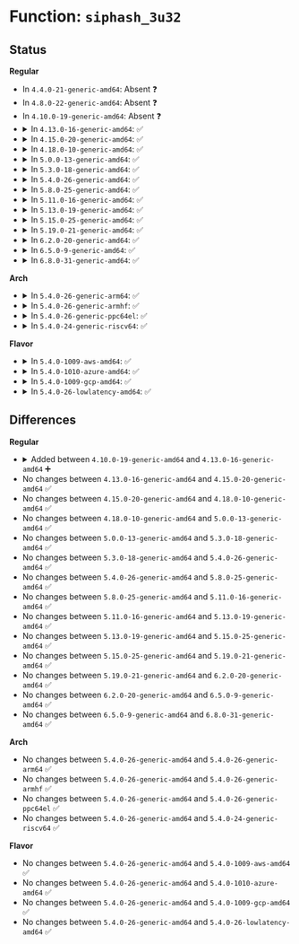 # Function: <code>siphash_3u32</code>

## Status
<b>Regular</b>
<ul>
<li>
In <code>4.4.0-21-generic-amd64</code>: Absent ❓
</li>
<li>
In <code>4.8.0-22-generic-amd64</code>: Absent ❓
</li>
<li>
In <code>4.10.0-19-generic-amd64</code>: Absent ❓
</li>
<li>
<details>
<summary>In <code>4.13.0-16-generic-amd64</code>: ✅</summary>

```c
u64 siphash_3u32(const u32 first, const u32 second, const u32 third, const siphash_key_t * key)
```

```json
{
  "name": "siphash_3u32",
  "collision_type": "Unique Global",
  "inline_type": "No",
  "funcs": [
    {
      "addr": 18446744071588241360,
      "name": "siphash_3u32",
      "external": true,
      "loc": "lib/siphash.c:222",
      "file": "lib/siphash.c",
      "inline": "seen, unknown",
      "caller_inline": [],
      "caller_func": [
        "net/core/secure_seq.c:secure_dccp_sequence_number",
        "net/core/secure_seq.c:secure_ipv4_port_ephemeral",
        "net/core/secure_seq.c:secure_tcp_seq"
      ]
    }
  ],
  "symbols": [
    {
      "addr": 18446744071588241360,
      "name": "siphash_3u32",
      "section": ".text",
      "bind": "STB_GLOBAL",
      "size": 507
    }
  ]
}
```
</details>
</li>
<li>
<details>
<summary>In <code>4.15.0-20-generic-amd64</code>: ✅</summary>

```c
u64 siphash_3u32(const u32 first, const u32 second, const u32 third, const siphash_key_t * key)
```

```json
{
  "name": "siphash_3u32",
  "collision_type": "Unique Global",
  "inline_type": "No",
  "funcs": [
    {
      "addr": 18446744071588792784,
      "name": "siphash_3u32",
      "external": true,
      "loc": "lib/siphash.c:222",
      "file": "lib/siphash.c",
      "inline": "seen, unknown",
      "caller_inline": [],
      "caller_func": [
        "net/core/secure_seq.c:secure_dccp_sequence_number",
        "net/core/secure_seq.c:secure_ipv4_port_ephemeral",
        "net/core/secure_seq.c:secure_tcp_seq"
      ]
    }
  ],
  "symbols": [
    {
      "addr": 18446744071588792784,
      "name": "siphash_3u32",
      "section": ".text",
      "bind": "STB_GLOBAL",
      "size": 507
    }
  ]
}
```
</details>
</li>
<li>
<details>
<summary>In <code>4.18.0-10-generic-amd64</code>: ✅</summary>

```c
u64 siphash_3u32(const u32 first, const u32 second, const u32 third, const siphash_key_t * key)
```

```json
{
  "name": "siphash_3u32",
  "collision_type": "Unique Global",
  "inline_type": "No",
  "funcs": [
    {
      "addr": 18446744071589171024,
      "name": "siphash_3u32",
      "external": true,
      "loc": "lib/siphash.c:222",
      "file": "lib/siphash.c",
      "inline": "seen, unknown",
      "caller_inline": [],
      "caller_func": [
        "net/core/secure_seq.c:secure_dccp_sequence_number",
        "net/core/secure_seq.c:secure_ipv4_port_ephemeral",
        "net/core/secure_seq.c:secure_tcp_seq"
      ]
    }
  ],
  "symbols": [
    {
      "addr": 18446744071589171024,
      "name": "siphash_3u32",
      "section": ".text",
      "bind": "STB_GLOBAL",
      "size": 502
    }
  ]
}
```
</details>
</li>
<li>
<details>
<summary>In <code>5.0.0-13-generic-amd64</code>: ✅</summary>

```c
u64 siphash_3u32(const u32 first, const u32 second, const u32 third, const siphash_key_t * key)
```

```json
{
  "name": "siphash_3u32",
  "collision_type": "Unique Global",
  "inline_type": "No",
  "funcs": [
    {
      "addr": 18446744071589400944,
      "name": "siphash_3u32",
      "external": true,
      "loc": "lib/siphash.c:222",
      "file": "lib/siphash.c",
      "inline": "seen, unknown",
      "caller_inline": [],
      "caller_func": [
        "net/core/secure_seq.c:secure_dccp_sequence_number",
        "net/core/secure_seq.c:secure_ipv4_port_ephemeral",
        "net/core/secure_seq.c:secure_tcp_seq"
      ]
    }
  ],
  "symbols": [
    {
      "addr": 18446744071589400944,
      "name": "siphash_3u32",
      "section": ".text",
      "bind": "STB_GLOBAL",
      "size": 502
    }
  ]
}
```
</details>
</li>
<li>
<details>
<summary>In <code>5.3.0-18-generic-amd64</code>: ✅</summary>

```c
u64 siphash_3u32(const u32 first, const u32 second, const u32 third, const siphash_key_t * key)
```

```json
{
  "name": "siphash_3u32",
  "collision_type": "Unique Global",
  "inline_type": "No",
  "funcs": [
    {
      "addr": 18446744071589856976,
      "name": "siphash_3u32",
      "external": true,
      "loc": "lib/siphash.c:222",
      "file": "lib/siphash.c",
      "inline": "seen, unknown",
      "caller_inline": [],
      "caller_func": [
        "net/core/secure_seq.c:secure_dccp_sequence_number",
        "net/core/secure_seq.c:secure_ipv4_port_ephemeral",
        "net/core/secure_seq.c:secure_tcp_seq",
        "net/ipv4/route.c:__ip_select_ident"
      ]
    }
  ],
  "symbols": [
    {
      "addr": 18446744071589856976,
      "name": "siphash_3u32",
      "section": ".text",
      "bind": "STB_GLOBAL",
      "size": 502
    }
  ]
}
```
</details>
</li>
<li>
<details>
<summary>In <code>5.4.0-26-generic-amd64</code>: ✅</summary>

```c
u64 siphash_3u32(const u32 first, const u32 second, const u32 third, const siphash_key_t * key)
```

```json
{
  "name": "siphash_3u32",
  "collision_type": "Unique Global",
  "inline_type": "No",
  "funcs": [
    {
      "addr": 18446744071590082768,
      "name": "siphash_3u32",
      "external": true,
      "loc": "lib/siphash.c:222",
      "file": "lib/siphash.c",
      "inline": "seen, unknown",
      "caller_inline": [],
      "caller_func": [
        "net/core/secure_seq.c:secure_dccp_sequence_number",
        "net/core/secure_seq.c:secure_ipv4_port_ephemeral",
        "net/core/secure_seq.c:secure_tcp_seq",
        "net/ipv4/route.c:__ip_select_ident"
      ]
    }
  ],
  "symbols": [
    {
      "addr": 18446744071590082768,
      "name": "siphash_3u32",
      "section": ".text",
      "bind": "STB_GLOBAL",
      "size": 502
    }
  ]
}
```
</details>
</li>
<li>
<details>
<summary>In <code>5.8.0-25-generic-amd64</code>: ✅</summary>

```c
u64 siphash_3u32(const u32 first, const u32 second, const u32 third, const siphash_key_t * key)
```

```json
{
  "name": "siphash_3u32",
  "collision_type": "Unique Global",
  "inline_type": "No",
  "funcs": [
    {
      "addr": 18446744071585080608,
      "name": "siphash_3u32",
      "external": true,
      "loc": "lib/siphash.c:222",
      "file": "lib/siphash.c",
      "inline": "seen, unknown",
      "caller_inline": [],
      "caller_func": [
        "net/core/secure_seq.c:secure_dccp_sequence_number",
        "net/core/secure_seq.c:secure_ipv4_port_ephemeral",
        "net/core/secure_seq.c:secure_tcp_seq",
        "net/ipv4/route.c:__ip_select_ident"
      ]
    }
  ],
  "symbols": [
    {
      "addr": 18446744071585080608,
      "name": "siphash_3u32",
      "section": ".text",
      "bind": "STB_GLOBAL",
      "size": 488
    }
  ]
}
```
</details>
</li>
<li>
<details>
<summary>In <code>5.11.0-16-generic-amd64</code>: ✅</summary>

```c
u64 siphash_3u32(const u32 first, const u32 second, const u32 third, const siphash_key_t * key)
```

```json
{
  "name": "siphash_3u32",
  "collision_type": "Unique Global",
  "inline_type": "No",
  "funcs": [
    {
      "addr": 18446744071585229776,
      "name": "siphash_3u32",
      "external": true,
      "loc": "lib/siphash.c:222",
      "file": "lib/siphash.c",
      "inline": "seen, unknown",
      "caller_inline": [],
      "caller_func": [
        "net/core/secure_seq.c:secure_dccp_sequence_number",
        "net/core/secure_seq.c:secure_ipv4_port_ephemeral",
        "net/core/secure_seq.c:secure_tcp_seq",
        "net/ipv4/route.c:__ip_select_ident"
      ]
    }
  ],
  "symbols": [
    {
      "addr": 18446744071585229776,
      "name": "siphash_3u32",
      "section": ".text",
      "bind": "STB_GLOBAL",
      "size": 488
    }
  ]
}
```
</details>
</li>
<li>
<details>
<summary>In <code>5.13.0-19-generic-amd64</code>: ✅</summary>

```c
u64 siphash_3u32(const u32 first, const u32 second, const u32 third, const siphash_key_t * key)
```

```json
{
  "name": "siphash_3u32",
  "collision_type": "Unique Global",
  "inline_type": "No",
  "funcs": [
    {
      "addr": 18446744071585112672,
      "name": "siphash_3u32",
      "external": true,
      "loc": "lib/siphash.c:222",
      "file": "lib/siphash.c",
      "inline": "seen, unknown",
      "caller_inline": [],
      "caller_func": [
        "net/core/secure_seq.c:secure_dccp_sequence_number",
        "net/core/secure_seq.c:secure_ipv4_port_ephemeral",
        "net/core/secure_seq.c:secure_tcp_seq",
        "net/ipv4/route.c:__ip_select_ident"
      ]
    }
  ],
  "symbols": [
    {
      "addr": 18446744071585112672,
      "name": "siphash_3u32",
      "section": ".text",
      "bind": "STB_GLOBAL",
      "size": 491
    }
  ]
}
```
</details>
</li>
<li>
<details>
<summary>In <code>5.15.0-25-generic-amd64</code>: ✅</summary>

```c
u64 siphash_3u32(const u32 first, const u32 second, const u32 third, const siphash_key_t * key)
```

```json
{
  "name": "siphash_3u32",
  "collision_type": "Unique Global",
  "inline_type": "No",
  "funcs": [
    {
      "addr": 18446744071585561344,
      "name": "siphash_3u32",
      "external": true,
      "loc": "lib/siphash.c:222",
      "file": "lib/siphash.c",
      "inline": "seen, unknown",
      "caller_inline": [],
      "caller_func": [
        "net/core/secure_seq.c:secure_dccp_sequence_number",
        "net/core/secure_seq.c:secure_ipv4_port_ephemeral",
        "net/core/secure_seq.c:secure_tcp_seq",
        "net/ipv4/route.c:__ip_select_ident"
      ]
    }
  ],
  "symbols": [
    {
      "addr": 18446744071585561344,
      "name": "siphash_3u32",
      "section": ".text",
      "bind": "STB_GLOBAL",
      "size": 491
    }
  ]
}
```
</details>
</li>
<li>
<details>
<summary>In <code>5.19.0-21-generic-amd64</code>: ✅</summary>

```c
u64 siphash_3u32(const u32 first, const u32 second, const u32 third, const siphash_key_t * key)
```

```json
{
  "name": "siphash_3u32",
  "collision_type": "Unique Global",
  "inline_type": "No",
  "funcs": [
    {
      "addr": 18446744071586713504,
      "name": "siphash_3u32",
      "external": true,
      "loc": "lib/siphash.c:215",
      "file": "lib/siphash.c",
      "inline": "seen, unknown",
      "caller_inline": [],
      "caller_func": [
        "net/core/secure_seq.c:secure_dccp_sequence_number",
        "net/core/secure_seq.c:secure_tcp_seq",
        "net/ipv4/route.c:__ip_select_ident"
      ]
    }
  ],
  "symbols": [
    {
      "addr": 18446744071586713504,
      "name": "siphash_3u32",
      "section": ".text",
      "bind": "STB_GLOBAL",
      "size": 509
    }
  ]
}
```
</details>
</li>
<li>
<details>
<summary>In <code>6.2.0-20-generic-amd64</code>: ✅</summary>

```c
u64 siphash_3u32(const u32 first, const u32 second, const u32 third, const siphash_key_t * key)
```

```json
{
  "name": "siphash_3u32",
  "collision_type": "Unique Global",
  "inline_type": "No",
  "funcs": [
    {
      "addr": 18446744071595876064,
      "name": "siphash_3u32",
      "external": true,
      "loc": "lib/siphash.c:215",
      "file": "lib/siphash.c",
      "inline": "seen, unknown",
      "caller_inline": [],
      "caller_func": [
        "net/core/secure_seq.c:secure_dccp_sequence_number",
        "net/core/secure_seq.c:secure_tcp_seq",
        "net/ipv4/route.c:__ip_select_ident"
      ]
    }
  ],
  "symbols": [
    {
      "addr": 18446744071595876064,
      "name": "siphash_3u32",
      "section": ".text",
      "bind": "STB_GLOBAL",
      "size": 509
    }
  ]
}
```
</details>
</li>
<li>
<details>
<summary>In <code>6.5.0-9-generic-amd64</code>: ✅</summary>

```c
u64 siphash_3u32(const u32 first, const u32 second, const u32 third, const siphash_key_t * key)
```

```json
{
  "name": "siphash_3u32",
  "collision_type": "Unique Global",
  "inline_type": "No",
  "funcs": [
    {
      "addr": 18446744071596393440,
      "name": "siphash_3u32",
      "external": true,
      "loc": "lib/siphash.c:215",
      "file": "lib/siphash.c",
      "inline": "seen, unknown",
      "caller_inline": [],
      "caller_func": [
        "net/core/secure_seq.c:secure_dccp_sequence_number",
        "net/core/secure_seq.c:secure_tcp_seq",
        "net/ipv4/route.c:__ip_select_ident"
      ]
    }
  ],
  "symbols": [
    {
      "addr": 18446744071596393440,
      "name": "siphash_3u32",
      "section": ".text",
      "bind": "STB_GLOBAL",
      "size": 509
    }
  ]
}
```
</details>
</li>
<li>
<details>
<summary>In <code>6.8.0-31-generic-amd64</code>: ✅</summary>

```c
u64 siphash_3u32(const u32 first, const u32 second, const u32 third, const siphash_key_t * key)
```

```json
{
  "name": "siphash_3u32",
  "collision_type": "Unique Global",
  "inline_type": "No",
  "funcs": [
    {
      "addr": 18446744071597288672,
      "name": "siphash_3u32",
      "external": true,
      "loc": "lib/siphash.c:215",
      "file": "lib/siphash.c",
      "inline": "seen, unknown",
      "caller_inline": [],
      "caller_func": [
        "net/core/secure_seq.c:secure_dccp_sequence_number",
        "net/core/secure_seq.c:secure_tcp_seq",
        "net/ipv4/route.c:__ip_select_ident"
      ]
    }
  ],
  "symbols": [
    {
      "addr": 18446744071597288672,
      "name": "siphash_3u32",
      "section": ".text",
      "bind": "STB_GLOBAL",
      "size": 509
    }
  ]
}
```
</details>
</li>
</ul>
<b>Arch</b>
<ul>
<li>
<details>
<summary>In <code>5.4.0-26-generic-arm64</code>: ✅</summary>

```c
u64 siphash_3u32(const u32 first, const u32 second, const u32 third, const siphash_key_t * key)
```

```json
{
  "name": "siphash_3u32",
  "collision_type": "Unique Global",
  "inline_type": "No",
  "funcs": [
    {
      "addr": 18446603336503860968,
      "name": "siphash_3u32",
      "external": true,
      "loc": "lib/siphash.c:222",
      "file": "lib/siphash.c",
      "inline": "seen, unknown",
      "caller_inline": [],
      "caller_func": [
        "net/core/secure_seq.c:secure_dccp_sequence_number",
        "net/core/secure_seq.c:secure_ipv4_port_ephemeral",
        "net/core/secure_seq.c:secure_tcp_seq",
        "net/ipv4/route.c:__ip_select_ident"
      ]
    }
  ],
  "symbols": [
    {
      "addr": 18446603336503860968,
      "name": "siphash_3u32",
      "section": ".text",
      "bind": "STB_GLOBAL",
      "size": 440
    }
  ]
}
```
</details>
</li>
<li>
<details>
<summary>In <code>5.4.0-26-generic-armhf</code>: ✅</summary>

```c
u64 siphash_3u32(const u32 first, const u32 second, const u32 third, const siphash_key_t * key)
```

```json
{
  "name": "siphash_3u32",
  "collision_type": "Unique Global",
  "inline_type": "No",
  "funcs": [
    {
      "addr": 3236487668,
      "name": "siphash_3u32",
      "external": true,
      "loc": "lib/siphash.c:222",
      "file": "lib/siphash.c",
      "inline": "seen, unknown",
      "caller_inline": [],
      "caller_func": [
        "net/core/secure_seq.c:secure_dccp_sequence_number",
        "net/core/secure_seq.c:secure_ipv4_port_ephemeral",
        "net/core/secure_seq.c:secure_tcp_seq",
        "net/ipv4/route.c:__ip_select_ident"
      ]
    }
  ],
  "symbols": [
    {
      "addr": 3236487668,
      "name": "siphash_3u32",
      "section": ".text",
      "bind": "STB_GLOBAL",
      "size": 1236
    }
  ]
}
```
</details>
</li>
<li>
<details>
<summary>In <code>5.4.0-26-generic-ppc64el</code>: ✅</summary>

```c
u64 siphash_3u32(const u32 first, const u32 second, const u32 third, const siphash_key_t * key)
```

```json
{
  "name": "siphash_3u32",
  "collision_type": "Unique Global",
  "inline_type": "No",
  "funcs": [
    {
      "addr": 13835058055297718464,
      "name": "siphash_3u32",
      "external": true,
      "loc": "lib/siphash.c:222",
      "file": "lib/siphash.c",
      "inline": "seen, unknown",
      "caller_inline": [],
      "caller_func": [
        "net/core/secure_seq.c:secure_dccp_sequence_number",
        "net/core/secure_seq.c:secure_ipv4_port_ephemeral",
        "net/core/secure_seq.c:secure_tcp_seq",
        "net/ipv4/route.c:__ip_select_ident"
      ]
    }
  ],
  "symbols": [
    {
      "addr": 13835058055297718464,
      "name": "siphash_3u32",
      "section": ".text",
      "bind": "STB_GLOBAL",
      "size": 588
    }
  ]
}
```
</details>
</li>
<li>
<details>
<summary>In <code>5.4.0-24-generic-riscv64</code>: ✅</summary>

```c
u64 siphash_3u32(const u32 first, const u32 second, const u32 third, const siphash_key_t * key)
```

```json
{
  "name": "siphash_3u32",
  "collision_type": "Unique Global",
  "inline_type": "No",
  "funcs": [
    {
      "addr": 18446743936279755164,
      "name": "siphash_3u32",
      "external": true,
      "loc": "lib/siphash.c:222",
      "file": "lib/siphash.c",
      "inline": "seen, unknown",
      "caller_inline": [],
      "caller_func": [
        "net/core/secure_seq.c:secure_dccp_sequence_number",
        "net/core/secure_seq.c:secure_ipv4_port_ephemeral",
        "net/core/secure_seq.c:secure_tcp_seq",
        "net/ipv4/route.c:__ip_select_ident"
      ]
    }
  ],
  "symbols": [
    {
      "addr": 18446743936279755164,
      "name": "siphash_3u32",
      "section": ".text",
      "bind": "STB_GLOBAL",
      "size": 732
    }
  ]
}
```
</details>
</li>
</ul>
<b>Flavor</b>
<ul>
<li>
<details>
<summary>In <code>5.4.0-1009-aws-amd64</code>: ✅</summary>

```c
u64 siphash_3u32(const u32 first, const u32 second, const u32 third, const siphash_key_t * key)
```

```json
{
  "name": "siphash_3u32",
  "collision_type": "Unique Global",
  "inline_type": "No",
  "funcs": [
    {
      "addr": 18446744071589685024,
      "name": "siphash_3u32",
      "external": true,
      "loc": "lib/siphash.c:222",
      "file": "lib/siphash.c",
      "inline": "seen, unknown",
      "caller_inline": [],
      "caller_func": [
        "net/core/secure_seq.c:secure_dccp_sequence_number",
        "net/core/secure_seq.c:secure_ipv4_port_ephemeral",
        "net/core/secure_seq.c:secure_tcp_seq",
        "net/ipv4/route.c:__ip_select_ident"
      ]
    }
  ],
  "symbols": [
    {
      "addr": 18446744071589685024,
      "name": "siphash_3u32",
      "section": ".text",
      "bind": "STB_GLOBAL",
      "size": 502
    }
  ]
}
```
</details>
</li>
<li>
<details>
<summary>In <code>5.4.0-1010-azure-amd64</code>: ✅</summary>

```c
u64 siphash_3u32(const u32 first, const u32 second, const u32 third, const siphash_key_t * key)
```

```json
{
  "name": "siphash_3u32",
  "collision_type": "Unique Global",
  "inline_type": "No",
  "funcs": [
    {
      "addr": 18446744071589410816,
      "name": "siphash_3u32",
      "external": true,
      "loc": "lib/siphash.c:222",
      "file": "lib/siphash.c",
      "inline": "seen, unknown",
      "caller_inline": [],
      "caller_func": [
        "net/core/secure_seq.c:secure_dccp_sequence_number",
        "net/core/secure_seq.c:secure_ipv4_port_ephemeral",
        "net/core/secure_seq.c:secure_tcp_seq",
        "net/ipv4/route.c:__ip_select_ident"
      ]
    }
  ],
  "symbols": [
    {
      "addr": 18446744071589410816,
      "name": "siphash_3u32",
      "section": ".text",
      "bind": "STB_GLOBAL",
      "size": 502
    }
  ]
}
```
</details>
</li>
<li>
<details>
<summary>In <code>5.4.0-1009-gcp-amd64</code>: ✅</summary>

```c
u64 siphash_3u32(const u32 first, const u32 second, const u32 third, const siphash_key_t * key)
```

```json
{
  "name": "siphash_3u32",
  "collision_type": "Unique Global",
  "inline_type": "No",
  "funcs": [
    {
      "addr": 18446744071590128400,
      "name": "siphash_3u32",
      "external": true,
      "loc": "lib/siphash.c:222",
      "file": "lib/siphash.c",
      "inline": "seen, unknown",
      "caller_inline": [],
      "caller_func": [
        "net/core/secure_seq.c:secure_dccp_sequence_number",
        "net/core/secure_seq.c:secure_ipv4_port_ephemeral",
        "net/core/secure_seq.c:secure_tcp_seq",
        "net/ipv4/route.c:__ip_select_ident"
      ]
    }
  ],
  "symbols": [
    {
      "addr": 18446744071590128400,
      "name": "siphash_3u32",
      "section": ".text",
      "bind": "STB_GLOBAL",
      "size": 502
    }
  ]
}
```
</details>
</li>
<li>
<details>
<summary>In <code>5.4.0-26-lowlatency-amd64</code>: ✅</summary>

```c
u64 siphash_3u32(const u32 first, const u32 second, const u32 third, const siphash_key_t * key)
```

```json
{
  "name": "siphash_3u32",
  "collision_type": "Unique Global",
  "inline_type": "No",
  "funcs": [
    {
      "addr": 18446744071590178784,
      "name": "siphash_3u32",
      "external": true,
      "loc": "lib/siphash.c:222",
      "file": "lib/siphash.c",
      "inline": "seen, unknown",
      "caller_inline": [],
      "caller_func": [
        "net/core/secure_seq.c:secure_dccp_sequence_number",
        "net/core/secure_seq.c:secure_ipv4_port_ephemeral",
        "net/core/secure_seq.c:secure_tcp_seq",
        "net/ipv4/route.c:__ip_select_ident"
      ]
    }
  ],
  "symbols": [
    {
      "addr": 18446744071590178784,
      "name": "siphash_3u32",
      "section": ".text",
      "bind": "STB_GLOBAL",
      "size": 502
    }
  ]
}
```
</details>
</li>
</ul>

## Differences
<b>Regular</b>
<ul>
<li>
<details>
<summary>Added between <code>4.10.0-19-generic-amd64</code> and <code>4.13.0-16-generic-amd64</code> ➕</summary>

```c
u64 siphash_3u32(const u32 first, const u32 second, const u32 third, const siphash_key_t * key)
```
</details>
</li>
<li>
No changes between <code>4.13.0-16-generic-amd64</code> and <code>4.15.0-20-generic-amd64</code> ✅
</li>
<li>
No changes between <code>4.15.0-20-generic-amd64</code> and <code>4.18.0-10-generic-amd64</code> ✅
</li>
<li>
No changes between <code>4.18.0-10-generic-amd64</code> and <code>5.0.0-13-generic-amd64</code> ✅
</li>
<li>
No changes between <code>5.0.0-13-generic-amd64</code> and <code>5.3.0-18-generic-amd64</code> ✅
</li>
<li>
No changes between <code>5.3.0-18-generic-amd64</code> and <code>5.4.0-26-generic-amd64</code> ✅
</li>
<li>
No changes between <code>5.4.0-26-generic-amd64</code> and <code>5.8.0-25-generic-amd64</code> ✅
</li>
<li>
No changes between <code>5.8.0-25-generic-amd64</code> and <code>5.11.0-16-generic-amd64</code> ✅
</li>
<li>
No changes between <code>5.11.0-16-generic-amd64</code> and <code>5.13.0-19-generic-amd64</code> ✅
</li>
<li>
No changes between <code>5.13.0-19-generic-amd64</code> and <code>5.15.0-25-generic-amd64</code> ✅
</li>
<li>
No changes between <code>5.15.0-25-generic-amd64</code> and <code>5.19.0-21-generic-amd64</code> ✅
</li>
<li>
No changes between <code>5.19.0-21-generic-amd64</code> and <code>6.2.0-20-generic-amd64</code> ✅
</li>
<li>
No changes between <code>6.2.0-20-generic-amd64</code> and <code>6.5.0-9-generic-amd64</code> ✅
</li>
<li>
No changes between <code>6.5.0-9-generic-amd64</code> and <code>6.8.0-31-generic-amd64</code> ✅
</li>
</ul>
<b>Arch</b>
<ul>
<li>
No changes between <code>5.4.0-26-generic-amd64</code> and <code>5.4.0-26-generic-arm64</code> ✅
</li>
<li>
No changes between <code>5.4.0-26-generic-amd64</code> and <code>5.4.0-26-generic-armhf</code> ✅
</li>
<li>
No changes between <code>5.4.0-26-generic-amd64</code> and <code>5.4.0-26-generic-ppc64el</code> ✅
</li>
<li>
No changes between <code>5.4.0-26-generic-amd64</code> and <code>5.4.0-24-generic-riscv64</code> ✅
</li>
</ul>
<b>Flavor</b>
<ul>
<li>
No changes between <code>5.4.0-26-generic-amd64</code> and <code>5.4.0-1009-aws-amd64</code> ✅
</li>
<li>
No changes between <code>5.4.0-26-generic-amd64</code> and <code>5.4.0-1010-azure-amd64</code> ✅
</li>
<li>
No changes between <code>5.4.0-26-generic-amd64</code> and <code>5.4.0-1009-gcp-amd64</code> ✅
</li>
<li>
No changes between <code>5.4.0-26-generic-amd64</code> and <code>5.4.0-26-lowlatency-amd64</code> ✅
</li>
</ul>
